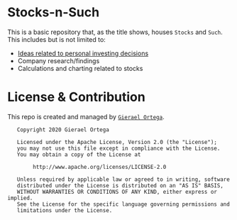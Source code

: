 # Stocks-n-Such
This is a basic repository that, as the title shows, houses `Stocks` and `Such`. This includes but is not limited to:
- [Ideas related to personal investing decisions](Ideas)
- Company research/findings
- Calculations and charting related to stocks

# License & Contribution

This repo is created and managed by [`Gierael Ortega`][LinkedIn].

```
   Copyright 2020 Gierael Ortega

   Licensed under the Apache License, Version 2.0 (the "License");
   you may not use this file except in compliance with the License.
   You may obtain a copy of the License at

        http://www.apache.org/licenses/LICENSE-2.0

   Unless required by applicable law or agreed to in writing, software
   distributed under the License is distributed on an "AS IS" BASIS,
   WITHOUT WARRANTIES OR CONDITIONS OF ANY KIND, either express or implied.
   See the License for the specific language governing permissions and
   limitations under the License.
```

[LinkedIn]: https://linkedin.com/in/gieraelortega/

